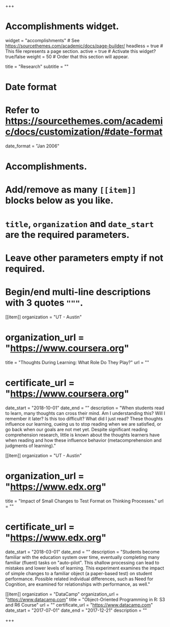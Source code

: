 +++
# Accomplishments widget.
widget = "accomplishments"  # See https://sourcethemes.com/academic/docs/page-builder/
headless = true  # This file represents a page section.
active = true  # Activate this widget? true/false
weight = 50  # Order that this section will appear.

title = "Research"
subtitle = ""

# Date format
#   Refer to https://sourcethemes.com/academic/docs/customization/#date-format
date_format = "Jan 2006"

# Accomplishments.
#   Add/remove as many `[[item]]` blocks below as you like.
#   `title`, `organization` and `date_start` are the required parameters.
#   Leave other parameters empty if not required.
#   Begin/end multi-line descriptions with 3 quotes `"""`.

[[item]]
  organization = "UT - Austin"
  # organization_url = "https://www.coursera.org"
  title = "Thoughts During Learning: What Role Do They Play?"
  url = ""
  # certificate_url = "https://www.coursera.org"
  date_start = "2018-10-01"
  date_end = ""
  description = "When students read to learn, many thoughts can cross their mind. Am I understanding this? Will I remember it later? Is this too difficult? What did I just read? These thoughts influence our learning, cueing us to stop reading when we are satisfied, or go back when our goals are not met yet. Despite significant reading comprehension research, little is known about the thoughts learners have when reading and how these influence behavior (metacomprehension and judgments of learning)."

[[item]]
  organization = "UT - Austin"
  # organization_url = "https://www.edx.org"
  title = "Impact of Small Changes to Test Format on Thinking Processes."
  url = ""
  # certificate_url = "https://www.edx.org"
  date_start = "2018-03-01"
  date_end = ""
  description = "Students become familiar with the education system over time, eventually completing many familiar (fluent) tasks on "auto-pilot". This shallow processing can lead to mistakes and lower levels of learning. This experiment examines the impact of simple changes to a familiar object (a paper-based test) on student performance. Possible related individual differences, such as Need for Cognition, are examined for relationships with performance, as well."
  
[[item]]
  organization = "DataCamp"
  organization_url = "https://www.datacamp.com"
  title = "Object-Oriented Programming in R: S3 and R6 Course"
  url = ""
  certificate_url = "https://www.datacamp.com"
  date_start = "2017-07-01"
  date_end = "2017-12-21"
  description = ""

+++
